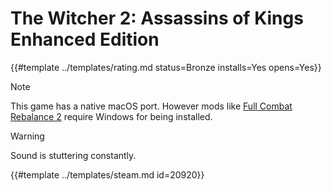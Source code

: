 # The Witcher 2: Assassins of Kings Enhanced Edition
<!-- script:Aliases [] -->

{{#template ../templates/rating.md status=Bronze installs=Yes opens=Yes}} 

> [!NOTE]
> This game has a native macOS port. However mods like [Full Combat Rebalance 2](https://www.nexusmods.com/witcher2/mods/822) require Windows for being installed.

> [!WARNING]
> Sound is stuttering constantly.

{{#template ../templates/steam.md id=20920}}
